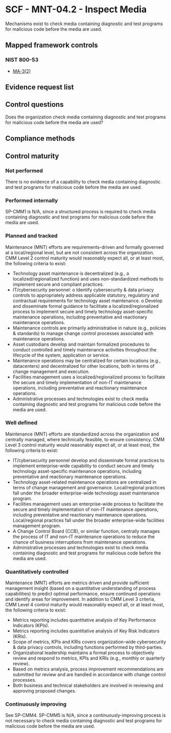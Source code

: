 # SCF - MNT-04.2 - Inspect Media
Mechanisms exist to check media containing diagnostic and test programs for malicious code before the media are used.
## Mapped framework controls
### NIST 800-53
- [MA-3(2)](../nist80053/ma-3-2.md)

## Evidence request list


## Control questions
Does the organization check media containing diagnostic and test programs for malicious code before the media are used?

## Compliance methods


## Control maturity
### Not performed
There is no evidence of a capability to check media containing diagnostic and test programs for malicious code before the media are used.

### Performed internally
SP-CMM1 is N/A, since a structured process is required to check media containing diagnostic and test programs for malicious code before the media are used.

### Planned and tracked
Maintenance (MNT) efforts are requirements-driven and formally governed at a local/regional level, but are not consistent across the organization. CMM Level 2 control maturity would reasonably expect all, or at least most, the following criteria to exist:
- Technology asset maintenance is decentralized (e.g., a localized/regionalized function) and uses non-standardized methods to implement secure and compliant practices.
- IT/cybersecurity personnel:
o	Identify cybersecurity & data privacy controls to appropriately address applicable statutory, regulatory and contractual requirements for technology asset maintenance.
o	Develop and disseminate formal guidance to facilitate a localized/regionalized process to implement secure and timely technology asset-specific maintenance operations, including preventative and reactionary maintenance operations.
- Maintenance controls are primarily administrative in nature (e.g., policies & standards) to manage change control processes associated with maintenance operations.
- Asset custodians develop and maintain formalized procedures to conduct controlled and timely maintenance activities throughout the lifecycle of the system, application or service.
- Maintenance operations may be centralized for certain locations (e.g., datacenters) and decentralized for other locations, both in terms of change management and execution.
- Facilities management uses a localized/regionalized process to facilitate the secure and timely implementation of non-IT maintenance operations, including preventative and reactionary maintenance operations.
- Administrative processes and technologies exist to check media containing diagnostic and test programs for malicious code before the media are used.

### Well defined
Maintenance (MNT) efforts are standardized across the organization and centrally managed, where technically feasible, to ensure consistency. CMM Level 3 control maturity would reasonably expect all, or at least most, the following criteria to exist:
- IT/cybersecurity personnel develop and disseminate formal practices to implement enterprise-wide capability to conduct secure and timely technology asset-specific maintenance operations, including preventative and reactionary maintenance operations.
- Technology asset-related maintenance operations are centralized in terms of change management and governance. Local/regional practices fall under the broader enterprise-wide technology asset maintenance program.
- Facilities management uses an enterprise-wide process to facilitate the secure and timely implementation of non-IT maintenance operations, including preventative and reactionary maintenance operations. Local/regional practices fall under the broader enterprise-wide facilities management program.
- A Change Control Board (CCB), or similar function, centrally manages the process of IT and non-IT maintenance operations to reduce the chance of business interruptions from maintenance operations.
- Administrative processes and technologies exist to check media containing diagnostic and test programs for malicious code before the media are used.

### Quantitatively controlled
Maintenance (MNT) efforts are metrics driven and provide sufficient management insight (based on a quantitative understanding of process capabilities) to predict optimal performance, ensure continued operations and identify areas for improvement. In addition to CMM Level 3 criteria, CMM Level 4 control maturity would reasonably expect all, or at least most, the following criteria to exist:
- Metrics reporting includes quantitative analysis of Key Performance Indicators (KPIs).
- Metrics reporting includes quantitative analysis of Key Risk Indicators (KRIs).
- Scope of metrics, KPIs and KRIs covers organization-wide cybersecurity & data privacy controls, including functions performed by third-parties.
- Organizational leadership maintains a formal process to objectively review and respond to metrics, KPIs and KRIs (e.g., monthly or quarterly review).
- Based on metrics analysis, process improvement recommendations are submitted for review and are handled in accordance with change control processes.
- Both business and technical stakeholders are involved in reviewing and approving proposed changes.

### Continuously improving
See SP-CMM4. SP-CMM5 is N/A, since a continuously-improving process is not necessary to check media containing diagnostic and test programs for malicious code before the media are used.

